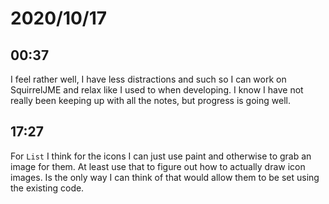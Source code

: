 # 2020/10/17

## 00:37

I feel rather well, I have less distractions and such so I can work on
SquirrelJME and relax like I used to when developing. I know I have not
really been keeping up with all the notes, but progress is going well.

## 17:27

For `List` I think for the icons I can just use paint and otherwise to grab an
image for them. At least use that to figure out how to actually draw icon
images. Is the only way I can think of that would allow them to be set using
the existing code.